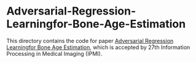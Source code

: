 # Adversarial-Regression-Learningfor-Bone-Age-Estimation

This directory contains the code for paper [Adversarial Regression Learningfor Bone Age Estimation](http://opena.pdf), which is accepted by 27th Information Processing in Medical Imaging (IPMI).
